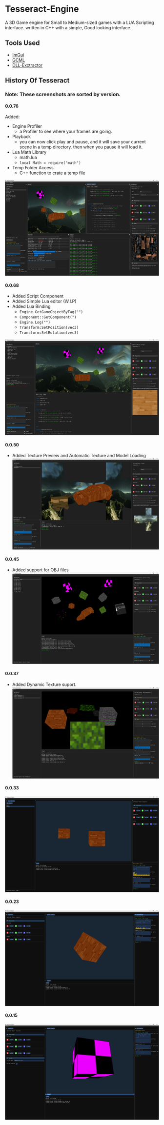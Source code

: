 # Tesseract-Engine 

A 3D Game engine for Small to Medium-sized games with a LUA Scripting interface. written in C++ with a simple, Good looking interface. 


## Tools Used

- [ImGui](https://github.com/ocornut/imgui)
- [GCML](https://dock-it.dev/GigabiteStudios/gcml)
- [DLL-Exctractor](https://dock-it.dev/Bit-By-Byte/DLL-Extractor)

## History Of Tesseract



### Note: These screenshots are sorted by version.




#### 0.0.76
Added:
- Engine Profiler
    - a Profiler to see where your frames are going.
- Playback
    - you can now click play and pause, and it will save your current scene in a temp directory. then when you pause it will load it.
- Lua Math Library
    - math.lua
    - `local Math = require("math")`
- Temp Folder Access
    - C++ function to crate a temp file


![](./assets/images/SS-Dev2_2.png)


#### 0.0.68
- Added Script Component
- Added Simple Lua editor (W.I.P)
- Added Lua Binding
    - `Engine.GetGameObjectByTag("")`
    - `Component::GetComponent(")`
    - `Engine.Log("")`
    - `Transform:SetPosition(vec3)`
    - `Transform:SetRotation(vec3)`

![](./assets/images/SS-Dev2_1.png)

#### 0.0.50
- Added Texture Preview and Automatic Texture and Model Loading
![](./assets/images/SS-Dev2_0.png)

#### 0.0.45
- Added support for OBJ files
![](./assets/images/SS-Dev1_4.png)

#### 0.0.37
- Added Dynamic Texture suport. 
![](./assets/images/SS-Dev1_3.png)

#### 0.0.33
![](./assets/images/SS-Dev1_2.png)

#### 0.0.23
![](./assets/images/SS-Dev1_1.png)

#### 0.0.15
![](./assets/images/SS-Dev1_0.png)
